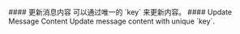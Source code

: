 <cn>
#### 更新消息内容
可以通过唯一的 `key` 来更新内容。
</cn>

<us>
#### Update Message Content
Update message content with unique `key`.
</us>
